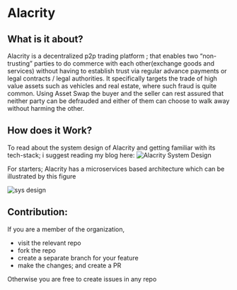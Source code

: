 # Alacrity 

## What is it about?
Alacrity is a decentralized p2p trading platform ; that enables two “non-trusting” parties to do commerce with each other(exchange goods and services) without having to establish trust via regular advance payments or legal contracts / legal authorities.
It specifically targets the trade of high value assets such as vehicles and real estate, where such fraud is quite common.
Using Asset Swap the buyer and the seller can rest assured that neither party can be defrauded and either of them can choose to walk away without harming the other.

## How does it Work?
To read about the system design of Alacrity and getting familiar with its tech-stack; i suggest reading my blog here:
![Alacrity System Design]( https://eggsyoncode.github.io/projects/2_project/ )

For starters;
Alacrity has a microservices based architecture which can be illustrated by this figure 

![sys design](https://github.com/Alacrity-io/.github/assets/77304003/19197755-da4f-4192-9228-109efe1fdbdd)


## Contribution:
If you are a member of the organization, 
- visit the relevant repo
- fork the repo
- create a separate branch for your feature
- make the changes; and create a PR

Otherwise you are free to create issues in any repo

<!--

**Here are some ideas to get you started:**

🙋‍♀️ A short introduction - what is your organization all about?
🌈 Contribution guidelines - how can the community get involved?
👩‍💻 Useful resources - where can the community find your docs? Is there anything else the community should know?
🍿 Fun facts - what does your team eat for breakfast?
🧙 Remember, you can do mighty things with the power of [Markdown](https://docs.github.com/github/writing-on-github/getting-started-with-writing-and-formatting-on-github/basic-writing-and-formatting-syntax)
-->
